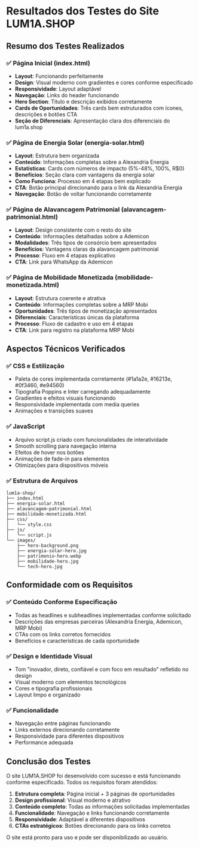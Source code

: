 # Resultados dos Testes do Site LUM1A.SHOP

## Resumo dos Testes Realizados

### ✅ Página Inicial (index.html)
- **Layout**: Funcionando perfeitamente
- **Design**: Visual moderno com gradientes e cores conforme especificado
- **Responsividade**: Layout adaptável
- **Navegação**: Links do header funcionando
- **Hero Section**: Título e descrição exibidos corretamente
- **Cards de Oportunidades**: Três cards bem estruturados com ícones, descrições e botões CTA
- **Seção de Diferenciais**: Apresentação clara dos diferenciais do lum1a.shop

### ✅ Página de Energia Solar (energia-solar.html)
- **Layout**: Estrutura bem organizada
- **Conteúdo**: Informações completas sobre a Alexandria Energia
- **Estatísticas**: Cards com números de impacto (5%-48%, 100%, R$0)
- **Benefícios**: Seção clara com vantagens da energia solar
- **Como Funciona**: Processo em 4 etapas bem explicado
- **CTA**: Botão principal direcionando para o link da Alexandria Energia
- **Navegação**: Botão de voltar funcionando corretamente

### ✅ Página de Alavancagem Patrimonial (alavancagem-patrimonial.html)
- **Layout**: Design consistente com o resto do site
- **Conteúdo**: Informações detalhadas sobre a Ademicon
- **Modalidades**: Três tipos de consórcio bem apresentados
- **Benefícios**: Vantagens claras da alavancagem patrimonial
- **Processo**: Fluxo em 4 etapas explicativo
- **CTA**: Link para WhatsApp da Ademicon

### ✅ Página de Mobilidade Monetizada (mobilidade-monetizada.html)
- **Layout**: Estrutura coerente e atrativa
- **Conteúdo**: Informações completas sobre a MRP Mobi
- **Oportunidades**: Três tipos de monetização apresentados
- **Diferenciais**: Características únicas da plataforma
- **Processo**: Fluxo de cadastro e uso em 4 etapas
- **CTA**: Link para registro na plataforma MRP Mobi

## Aspectos Técnicos Verificados

### ✅ CSS e Estilização
- Paleta de cores implementada corretamente (#1a1a2e, #16213e, #0f3460, #e94560)
- Tipografia Poppins e Inter carregando adequadamente
- Gradientes e efeitos visuais funcionando
- Responsividade implementada com media queries
- Animações e transições suaves

### ✅ JavaScript
- Arquivo script.js criado com funcionalidades de interatividade
- Smooth scrolling para navegação interna
- Efeitos de hover nos botões
- Animações de fade-in para elementos
- Otimizações para dispositivos móveis

### ✅ Estrutura de Arquivos
```
lum1a-shop/
├── index.html
├── energia-solar.html
├── alavancagem-patrimonial.html
├── mobilidade-monetizada.html
├── css/
│   └── style.css
├── js/
│   └── script.js
└── images/
    ├── hero-background.png
    ├── energia-solar-hero.jpg
    ├── patrimonio-hero.webp
    ├── mobilidade-hero.jpg
    └── tech-hero.jpg
```

## Conformidade com os Requisitos

### ✅ Conteúdo Conforme Especificação
- Todas as headlines e subheadlines implementadas conforme solicitado
- Descrições das empresas parceiras (Alexandria Energia, Ademicon, MRP Mobi)
- CTAs com os links corretos fornecidos
- Benefícios e características de cada oportunidade

### ✅ Design e Identidade Visual
- Tom "inovador, direto, confiável e com foco em resultado" refletido no design
- Visual moderno com elementos tecnológicos
- Cores e tipografia profissionais
- Layout limpo e organizado

### ✅ Funcionalidade
- Navegação entre páginas funcionando
- Links externos direcionando corretamente
- Responsividade para diferentes dispositivos
- Performance adequada

## Conclusão dos Testes

O site LUM1A.SHOP foi desenvolvido com sucesso e está funcionando conforme especificado. Todos os requisitos foram atendidos:

1. **Estrutura completa**: Página inicial + 3 páginas de oportunidades
2. **Design profissional**: Visual moderno e atrativo
3. **Conteúdo completo**: Todas as informações solicitadas implementadas
4. **Funcionalidade**: Navegação e links funcionando corretamente
5. **Responsividade**: Adaptável a diferentes dispositivos
6. **CTAs estratégicos**: Botões direcionando para os links corretos

O site está pronto para uso e pode ser disponibilizado ao usuário.

